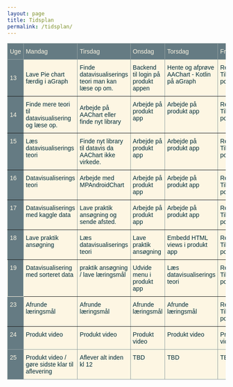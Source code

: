 ```yaml
---
layout: page
title: Tidsplan
permalink: /tidsplan/
---
```

<style type="text/css">
.tg  {border-collapse:collapse;border-color:#93a1a1;border-spacing:0;}
.tg td{background-color:#fdf6e3;border-color:#93a1a1;border-style:solid;border-width:1px;color:#002b36;
  font-family:Arial, sans-serif;font-size:14px;overflow:hidden;padding:10px 5px;word-break:normal;}
.tg th{background-color:#657b83;border-color:#93a1a1;border-style:solid;border-width:1px;color:#fdf6e3;
  font-family:Arial, sans-serif;font-size:14px;font-weight:normal;overflow:hidden;padding:10px 5px;word-break:normal;}
.tg .tg-lboi{border-color:inherit;text-align:left;vertical-align:middle}
.tg .tg-58k6{background-color:#657b83;border-color:inherit;color:#fdf6e3;text-align:left;vertical-align:top}
.tg .tg-enw2{background-color:#657b83;border-color:#fdf6e3;color:#fdf6e3;text-align:left;vertical-align:top}
.tg .tg-0pky{border-color:inherit;text-align:left;vertical-align:top}
.tg .tg-k6uu{background-color:#657b83;border-color:inherit;color:#fdf6e3;text-align:left;vertical-align:middle}
.tg .tg-0qnl{background-color:#657b83;color:#fdf6e3;text-align:left;vertical-align:top}
.tg .tg-0lax{text-align:left;vertical-align:top}
</style>
<table class="tg">
<thead>
  <tr>
    <th class="tg-lboi">Uge</th>
    <th class="tg-lboi">Mandag</th>
    <th class="tg-lboi">Tirsdag</th>
    <th class="tg-0pky">Onsdag</th>
    <th class="tg-0pky">Torsdag</th>
    <th class="tg-0pky">Fredag</th>
  </tr>
</thead>
<tbody>
  <tr>
    <td class="tg-k6uu">13</td>
    <td class="tg-lboi">Lave Pie chart færdig i aGraph</td>
    <td class="tg-lboi">Finde datavisualiserings teori man kan læse op om.</td>
    <td class="tg-0pky">Backend til login på produkt appen</td>
    <td class="tg-0pky">Hente og afprøve AAChart - Kotlin på aGraph</td>
    <td class="tg-0pky">Retro / Tilrette portefølje</td>
  </tr>
  <tr>
    <td class="tg-k6uu">14</td>
    <td class="tg-lboi">Finde mere teori til datavisualisering og læse op.</td>
    <td class="tg-lboi">Arbejde på AAChart eller finde nyt library</td>
    <td class="tg-0pky">Arbejde på produkt app</td>
    <td class="tg-0pky">Arbejde på produkt app</td>
    <td class="tg-0pky">Retro / Tilrette portefølje</td>
  </tr>
  <tr>
    <td class="tg-58k6">15</td>
    <td class="tg-0pky">Læs datavisualiserings teori</td>
    <td class="tg-0pky">Finde nyt library til datavis da AAChart ikke virkede.</td>
    <td class="tg-0pky">Arbejde på produkt app</td>
    <td class="tg-0pky">Arbejde på produkt app</td>
    <td class="tg-0pky">Retro / Tilrette portefølje</td>
  </tr>
  <tr>
    <td class="tg-58k6">16</td>
    <td class="tg-0pky">Datavisualiserings teori</td>
    <td class="tg-0pky">Arbejde med MPAndroidChart</td>
    <td class="tg-0pky">Arbejde på produkt app</td>
    <td class="tg-0pky">Arbejde på produkt app</td>
    <td class="tg-0pky">Retro / Tilrette portefølje</td>
  </tr>
  <tr>
    <td class="tg-58k6">17</td>
    <td class="tg-0pky">Datavisualiserings med kaggle data</td>
    <td class="tg-0pky">Lave praktik ansøgning og sende afsted.</td>
    <td class="tg-0pky">Arbejde på produkt app</td>
    <td class="tg-0pky">Arbejde på produkt app</td>
    <td class="tg-0pky">Retro / Tilrette portefølje</td>
  </tr>
  <tr>
    <td class="tg-58k6">18</td>
    <td class="tg-0pky">Lave praktik ansøgning</td>
    <td class="tg-0pky">Læs datavisualiserings teori</td>
    <td class="tg-0pky">Lave praktik ansøgning</td>
    <td class="tg-0pky"><span style="font-weight:400;font-style:normal">Embedd HTML views i produkt app</span><br></td>
    <td class="tg-0pky"><span style="font-weight:400;font-style:normal">Retro / Tilrette portefølje</span></td>
  </tr>
  <tr>
    <td class="tg-enw2">19</td>
    <td class="tg-0pky">Datavisualisering med sorteret data</td>
    <td class="tg-0pky">praktik ansøgning / lave læringsmål</td>
    <td class="tg-0pky">Udvide menu i produkt app</td>
    <td class="tg-0pky"><span style="font-weight:400;font-style:normal">Læs datavisualiserings teori</span><br></td>
    <td class="tg-0pky"><span style="font-weight:400;font-style:normal">Retro / Tilrette portefølje</span><br></td>
  </tr>
  <tr>
    <td class="tg-58k6">23</td>
    <td class="tg-0pky">Afrunde læringsmål</td>
    <td class="tg-0pky">Afrunde læringsmål</td>
    <td class="tg-0pky">Afrunde læringsmål</td>
    <td class="tg-0pky">Afrunde læringsmål</td>
    <td class="tg-0pky"><span style="font-weight:400;font-style:normal">Retro / Tilrette portefølje</span><br></td>
  </tr>
  <tr>
    <td class="tg-0qnl">24</td>
    <td class="tg-0lax">Produkt video</td>
    <td class="tg-0lax">Produkt video</td>
    <td class="tg-0lax">Produkt video</td>
    <td class="tg-0lax">Produkt video</td>
    <td class="tg-0lax">Produkt video</td>
  </tr>
  <tr>
    <td class="tg-0qnl">25</td>
    <td class="tg-0lax">Produkt video / gøre sidste klar til aflevering</td>
    <td class="tg-0lax">Aflever alt inden kl 12</td>
    <td class="tg-0lax">TBD</td>
    <td class="tg-0lax">TBD</td>
    <td class="tg-0lax">TBD</td>
  </tr>
</tbody>
</table>

